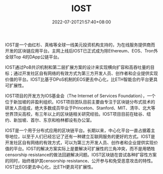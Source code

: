 ﻿---
weight: 
title: "IOST"
description: "IOST是一个由红杉、真格等全球一线美元投资机构支持的，为在线服务提供商而开发的区块链应用平台"
date: 2022-07-20T21:57:40+08:00
lastmod: 2022-07-20T16:45:40+08:00
draft: false
authors: ["浮尘"]
featuredImage: "iost.webp"
link: "https://iost.io/"
tags: ["数字代币","IOST"]
categories: ["navigation"]
navigation: ["数字代币"]
lightgallery: true
toc: true
pinned: false
recommend: false
recommend1: false
---
IOST是一个由红杉、真格等全球一线美元投资机构支持的，为在线服务提供商而开发的区块链应用平台。主网上线后IOST已正式成为除Ethereum、EOS、Tron外全球Top 4的DApp公链平台。

IOST通过PoB共识机制和第二层扩展方案的设计来实现横向扩容和高吞吐量的目标；通过开发社区自有网络的有效方式为第三方开发人员、创作者和企业提供实现价值的平台。IOST比基于DPoS机制的EOS更去中心化，比ETH智能合约平台更具可扩展性。

IOST项目的开发方为IOS基金会（The Internet of Services Foundation），一个位于新加坡的非盈利组织。IOST项目团队目前主要由专注于区块链分布式技术的研发人员组成，绝大多数成员毕业于Princeton、Stanford、MIT、清华、北大等世界顶尖高校，有三年以上的区块链相关研究经验。IOST项目目前在硅谷、纽约、新加坡、首尔、东京和柏林都设有办公室。

IOST是一个用于分布式应用的区块链平台。长期以来，中心化平台一直占据着主导地位，以至于人们已经忘记了还有一种建立互联网服务的更好的方式。IOST是开发社区自有网络的有效方式，可以为第三方开发人员、创作者和企业提供实现价值的平台。IOST的解决方案实际上是要解决可扩展性的三角冲突，而不是用牺牲censorship resistance的做法回避解决问题。IOST区块链在尝试各种扩容性方案的同时，始终维护其censorship resistance、公开参与和免受恶意攻击的特性。IOST比EOS更去中心化，比ETH更具可扩展性。